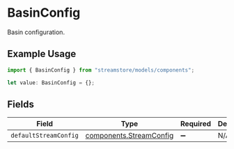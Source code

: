 # BasinConfig

Basin configuration.

## Example Usage

```typescript
import { BasinConfig } from "streamstore/models/components";

let value: BasinConfig = {};
```

## Fields

| Field                                                              | Type                                                               | Required                                                           | Description                                                        |
| ------------------------------------------------------------------ | ------------------------------------------------------------------ | ------------------------------------------------------------------ | ------------------------------------------------------------------ |
| `defaultStreamConfig`                                              | [components.StreamConfig](../../models/components/streamconfig.md) | :heavy_minus_sign:                                                 | N/A                                                                |
